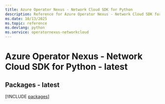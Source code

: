 ```yaml
---
title: Azure Operator Nexus - Network Cloud SDK for Python
description: Reference for Azure Operator Nexus - Network Cloud SDK for Python
ms.date: 10/13/2025
ms.topic: reference
ms.devlang: python
ms.service: operatornexus-networkcloud
---
```

# Azure Operator Nexus - Network Cloud SDK for Python - latest
## Packages - latest
[!INCLUDE [packages](operator-nexus---network-cloud-index.md)]